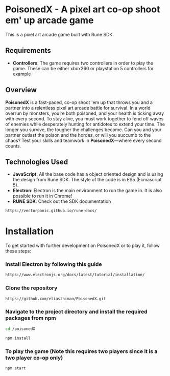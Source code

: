 # PoisonedX - A pixel art co-op shoot em' up arcade game

This is a pixel art arcade game built with Rune SDK. 

## Requirements 
- **Controllers**: The game requires two controllers in order to play the game. These can be either xbox360 or playstation 5 controllers for example


## Overview

**PoisonedX** is a fast-paced, co-op shoot 'em up that throws you and a partner into a relentless pixel art arcade battle for survival. In a world overrun by monsters, you’re both poisoned, and your health is ticking away with every second. To stay alive, you must work together to fend off waves of enemies while desperately hunting for antidotes to extend your time. The longer you survive, the tougher the challenges become. Can you and your partner outlast the poison and the hordes, or will you succumb to the chaos? Test your skills and teamwork in **PoisonedX**—where every second counts.

## Technologies Used

- **JavaScript**: All the base code has a object oriented design and is using the design from Rune SDK. The style of the code is in ES5 (Ecmascript 5).
- **Electron**: Electron is the main environment to run the game in. It is also possible to run it in Chrome!
- **RUNE SDK**: Check out the SDK documentation
```bash
https://vectorpanic.github.io/rune-docs/
```
# Installation

To get started with further development on PoisonedX or to play it, follow these steps:

### Install Electron by following this guide
```bash
https://www.electronjs.org/docs/latest/tutorial/installation/
```

### Clone the repository
```bash
https://github.com/eliasthiman/PoisonedX.git
```

### Navigate to the project directory and install the required packages from npm
```bash
cd /poisonedX
```
```bash
npm install
```

### To play the game (Note this requires two players since it is a two player co-op only)
```bash
npm start 
```

